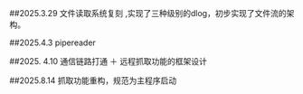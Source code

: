 ##2025.3.29 文件读取系统复刻 ,实现了三种级别的dlog，初步实现了文件流的架构。

##2025.4.3 pipereader

##2025. 4.10 通信链路打通 ＋ 远程抓取功能的框架设计

##2025.8.14 抓取功能重构，规范为主程序启动